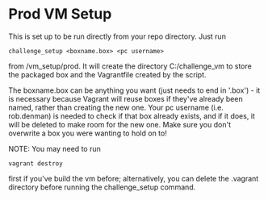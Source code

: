 # Prod VM Setup

This is set up to be run directly from your repo directory. Just run

	challenge_setup <boxname.box> <pc username>
	
from <ctf repo>/vm_setup/prod. It will create the directory C:/challenge_vm to store
the packaged box and the Vagrantfile created by the script.

The boxname.box can be anything you want (just needs to end in '.box') - it is necessary
because Vagrant will reuse boxes if they've already been named, rather than creating the
new one. Your pc username (i.e. rob.denman) is needed to check if that box already exists, 
and if it does, it will be deleted to make room for the new one. Make sure you don't
overwrite a box you were wanting to hold on to!

NOTE: You may need to run

	vagrant destroy
	
first if you've build the vm before; alternatively, you can delete the .vagrant directory
before running the challenge_setup command.